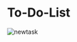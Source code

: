 # To-Do-List

![newtask](https://github.com/adesigner1/To-Do-List/assets/146489252/e0147b32-819f-4c7d-bd2b-eec3f31d9013)
